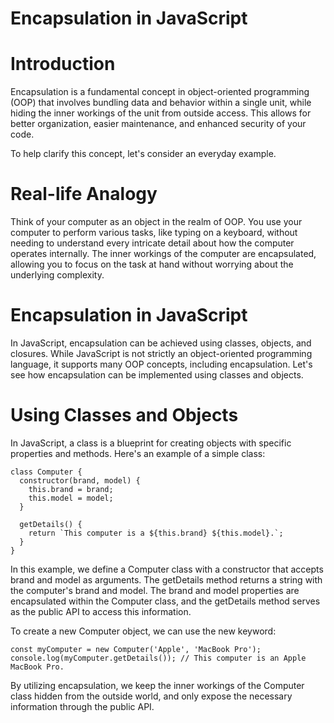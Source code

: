 # Encapsulation in JavaScript

# Introduction

Encapsulation is a fundamental concept in object-oriented programming (OOP) that involves bundling data and behavior within a single unit, while hiding the inner workings of the unit from outside access. This allows for better organization, easier maintenance, and enhanced security of your code.

To help clarify this concept, let's consider an everyday example.

# Real-life Analogy

Think of your computer as an object in the realm of OOP. You use your computer to perform various tasks, like typing on a keyboard, without needing to understand every intricate detail about how the computer operates internally. The inner workings of the computer are encapsulated, allowing you to focus on the task at hand without worrying about the underlying complexity.

# Encapsulation in JavaScript

In JavaScript, encapsulation can be achieved using classes, objects, and closures. While JavaScript is not strictly an object-oriented programming language, it supports many OOP concepts, including encapsulation. Let's see how encapsulation can be implemented using classes and objects.

# Using Classes and Objects

In JavaScript, a class is a blueprint for creating objects with specific properties and methods. Here's an example of a simple class:

```
class Computer {
  constructor(brand, model) {
    this.brand = brand;
    this.model = model;
  }

  getDetails() {
    return `This computer is a ${this.brand} ${this.model}.`;
  }
}
```

In this example, we define a Computer class with a constructor that accepts brand and model as arguments. The getDetails method returns a string with the computer's brand and model. The brand and model properties are encapsulated within the Computer class, and the getDetails method serves as the public API to access this information.

To create a new Computer object, we can use the new keyword:

```
const myComputer = new Computer('Apple', 'MacBook Pro');
console.log(myComputer.getDetails()); // This computer is an Apple MacBook Pro.
```

By utilizing encapsulation, we keep the inner workings of the Computer class hidden from the outside world, and only expose the necessary information through the public API.
